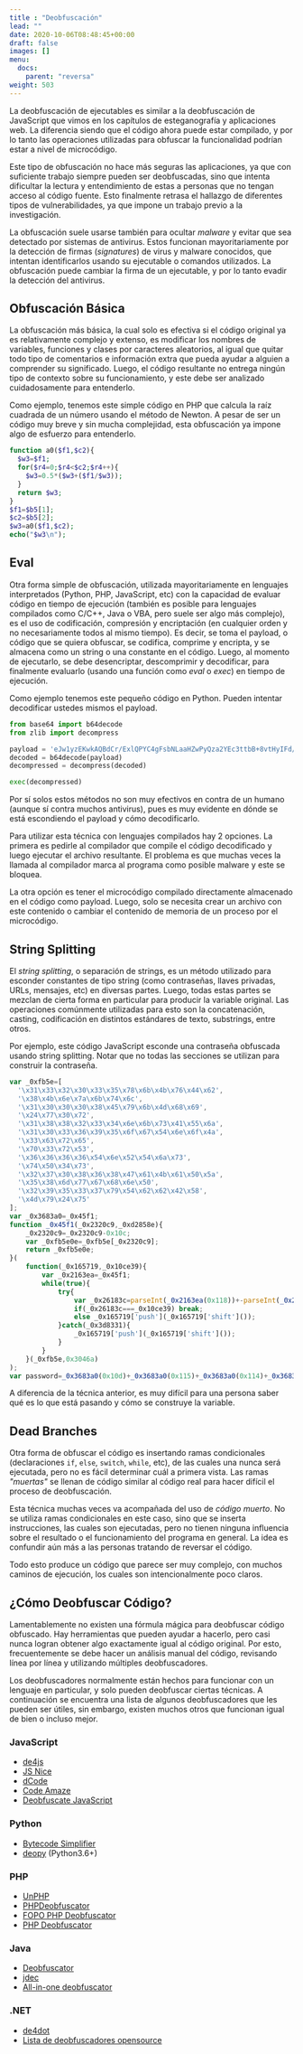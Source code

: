 ```yaml
---
title : "Deobfuscación"
lead: ""
date: 2020-10-06T08:48:45+00:00
draft: false
images: []
menu:
  docs:
    parent: "reversa"
weight: 503
---
```


La deobfuscación de ejecutables es similar a la deobfuscación de JavaScript que vimos en los capítulos de
esteganografía y aplicaciones web. La diferencia siendo que el código ahora puede estar compilado,
y por lo tanto las operaciones utilizadas para obfuscar la funcionalidad podrían estar a nivel de microcódigo.

Este tipo de obfuscación no hace más seguras las aplicaciones, ya que con suficiente trabajo siempre pueden
ser deobfuscadas, sino que intenta dificultar la lectura y entendimiento de estas a personas que no tengan
acceso al código fuente. Esto finalmente retrasa el hallazgo de diferentes tipos de vulnerabilidades, ya que
impone un trabajo previo a la investigación.

La obfuscación suele usarse también para ocultar _malware_ y evitar que sea detectado por sistemas de antivirus.
Estos funcionan mayoritariamente por la detección de firmas (_signatures_) de virus y malware conocidos, que
intentan identificarlos usando su ejecutable o comandos utilizados. La obfuscación puede cambiar la firma de un
ejecutable, y por lo tanto evadir la detección del antivirus.

## Obfuscación Básica

La obfuscación más básica, la cual solo es efectiva si el código original ya es relativamente complejo y extenso,
es modificar los nombres de variables, funciones y clases por caracteres aleatorios, al igual que quitar
todo tipo de comentarios e información extra que pueda ayudar a alguien a comprender su significado.
Luego, el código resultante no entrega ningún tipo de contexto sobre su funcionamiento, y este debe ser
analizado cuidadosamente para entenderlo.

Como ejemplo, tenemos este simple código en PHP que calcula la raíz cuadrada de un número usando el método de Newton.
A pesar de ser un código muy breve y sin mucha complejidad, esta obfuscación ya impone algo de esfuerzo para
entenderlo.

```php
function a0($f1,$c2){
  $w3=$f1;
  for($r4=0;$r4<$c2;$r4++){
    $w3=0.5*($w3+($f1/$w3));
  }
  return $w3;
}
$f1=$b5[1];
$c2=$b5[2];
$w3=a0($f1,$c2);
echo("$w3\n");
```

## Eval

Otra forma simple de obfuscación, utilizada mayoritariamente en lenguajes interpretados
(Python, PHP, JavaScript, etc) con la capacidad de evaluar código en tiempo de ejecución
(también es posible para lenguajes compilados como C/C++, Java o VBA, pero suele ser algo más complejo),
es el uso de codificación, compresión y encriptación (en cualquier orden y no necesariamente todos al mismo tiempo).
Es decir, se toma el payload, o código que se quiera obfuscar,
se codifica, comprime y encripta, y se almacena como un string o una constante en el código. Luego, al momento de
ejecutarlo, se debe desencriptar, descomprimir y decodificar, para finalmente evaluarlo (usando una función como
_eval_ o _exec_) en tiempo de ejecución.

Como ejemplo tenemos este pequeño código en Python. Pueden intentar decodificar ustedes mismos el payload.

```python
from base64 import b64decode
from zlib import decompress

payload = 'eJw1yzEKwkAQBdCr/ExlQPYC4gFsbNLaaHZwPyQza2YEc3ttbB+8vtHyIFd/eN2hn65zBrIppn43RsPFXm8Gk26DHNXqWW6bjKf+n4nqptg1SymYfNVstCcYiOSyYGXEDwYZv35UJm0='
decoded = b64decode(payload)
decompressed = decompress(decoded)

exec(decompressed)
```

Por sí solos estos métodos no son muy efectivos en contra de un humano (aunque sí contra muchos antivirus),
pues es muy evidente en dónde se está escondiendo el payload y cómo decodificarlo.

Para utilizar esta técnica con lenguajes compilados hay 2 opciones. La primera es pedirle al compilador que compile
el código decodificado y luego ejecutar el archivo resultante. El problema es que muchas veces la llamada al
compilador marca al programa como posible malware y este se bloquea.

La otra opción es tener el microcódigo compilado directamente almacenado en el código como payload. Luego, solo
se necesita crear un archivo con este contenido o cambiar el contenido de memoria de un proceso por el
microcódigo.

## String Splitting

El _string splitting_, o separación de strings, es un método utilizado para esconder constantes de tipo string
(como contraseñas, llaves privadas, URLs, mensajes, etc) en diversas partes.
Luego, todas estas partes se mezclan de cierta forma en particular para producir la variable original.
Las operaciones comúnmente utilizadas para esto son la concatenación, casting,
codificación en distintos estándares de texto, substrings, entre otros.

Por ejemplo, este código JavaScript esconde una contraseña obfuscada usando string splitting.
Notar que no todas las secciones se utilizan para construir la contraseña.

```javascript
var _0xfb5e=[
  '\x31\x33\x32\x30\x33\x35\x78\x6b\x4b\x76\x44\x62',
  '\x38\x4b\x6e\x7a\x6b\x74\x6c',
  '\x31\x30\x30\x30\x38\x45\x79\x6b\x4d\x68\x69',
  '\x24\x77\x30\x72',
  '\x31\x38\x38\x32\x33\x34\x6e\x6b\x73\x41\x55\x6a',
  '\x31\x30\x33\x36\x39\x35\x6f\x67\x54\x6e\x6f\x4a',
  '\x33\x63\x72\x65',
  '\x70\x33\x72\x53',
  '\x36\x36\x36\x36\x54\x6e\x52\x54\x6a\x73',
  '\x74\x50\x34\x73',
  '\x32\x37\x30\x38\x36\x38\x47\x61\x4b\x61\x50\x5a',
  '\x35\x38\x6d\x77\x67\x68\x6e\x50',
  '\x32\x39\x35\x33\x37\x79\x54\x62\x62\x42\x58',
  '\x4d\x79\x24\x75'
];
var _0x3683a0=_0x45f1;
function _0x45f1(_0x2320c9,_0xd2858e){
    _0x2320c9=_0x2320c9-0x10c;
    var _0xfb5e0e=_0xfb5e[_0x2320c9];
    return _0xfb5e0e;
}(
    function(_0x165719,_0x10ce39){
        var _0x2163ea=_0x45f1;
        while(true){
            try{
                var _0x26183c=parseInt(_0x2163ea(0x118))+-parseInt(_0x2163ea(0x10c))*parseInt(_0x2163ea(0x10f))+-parseInt(_0x2163ea(0x113))+-parseInt(_0x2163ea(0x10e))+-parseInt(_0x2163ea(0x112))+parseInt(_0x2163ea(0x116))+-parseInt(_0x2163ea(0x119))*-parseInt(_0x2163ea(0x110));
                if(_0x26183c===_0x10ce39) break;
                else _0x165719['push'](_0x165719['shift']());
            }catch(_0x3d8331){
                _0x165719['push'](_0x165719['shift']());
            }
        }
    }(_0xfb5e,0x3046a)
);
var password=_0x3683a0(0x10d)+_0x3683a0(0x115)+_0x3683a0(0x114)+_0x3683a0(0x117)+_0x3683a0(0x111)+'\x64';
```

A diferencia de la técnica anterior, es muy difícil para una persona saber qué es lo que está pasando y cómo se
construye la variable.

## Dead Branches

Otra forma de obfuscar el código es insertando ramas condicionales (declaraciones `if`, `else`, `switch`, `while`, etc),
de las cuales una nunca será ejecutada, pero no es fácil determinar cuál a primera vista.
Las ramas _"muertas"_ se llenan de código similar al código real para hacer difícil el proceso de deobfuscación.

Esta técnica muchas veces va acompañada del uso de _código muerto_. No se utiliza ramas condicionales en este caso,
sino que se inserta instrucciones, las cuales son ejecutadas, pero no tienen ninguna influencia sobre el resultado
o el funcionamiento del programa en general. La idea es confundir aún más a las personas tratando de reversar
el código.

Todo esto produce un código que parece ser muy complejo, con muchos caminos de ejecución, los cuales son
intencionalmente poco claros.

## ¿Cómo Deobfuscar Código?

Lamentablemente no existen una fórmula mágica para deobfuscar código obfuscado. Hay herramientas que pueden
ayudar a hacerlo, pero casi nunca logran obtener algo exactamente igual al código original.
Por esto, frecuentemente se debe hacer un análisis manual del código, revisando línea por línea y utilizando
múltiples deobfuscadores.

Los deobfuscadores normalmente están hechos para funcionar con un lenguaje en particular, y solo pueden
deobfuscar ciertas técnicas. A continuación se encuentra una lista de algunos deobfuscadores que les pueden ser
útiles, sin embargo, existen muchos otros que funcionan igual de bien o incluso mejor.

### JavaScript

* [de4js](https://lelinhtinh.github.io/de4js/)
* [JS Nice](http://jsnice.org/)
* [dCode](https://www.dcode.fr/javascript-unobfuscator)
* [Code Amaze](https://codeamaze.com/code-beautifier/javascript-deobfuscator)
* [Deobfuscate JavaScript](http://deobfuscatejavascript.com/)

### Python

* [Bytecode Simplifier](https://github.com/extremecoders-re/bytecode_simplifier)
* [deopy](https://pypi.org/project/deopy/) (Python3.6+)

### PHP

* [UnPHP](https://www.unphp.net/)
* [PHPDeobfuscator](https://github.com/simon816/PHPDeobfuscator)
* [FOPO PHP Deobfuscator](https://github.com/Antelox/FOPO-PHP-Deobfuscator)
* [PHP Deobfuscator](http://jonhburn2.freehostia.com/decode/)

### Java

* [Deobfuscator](https://github.com/java-deobfuscator/deobfuscator)
* [jdec](https://jdec.app/)
* [All-in-one deobfuscator](https://github.com/D3Hunter/deobfuscator)

### .NET

* [de4dot](https://github.com/de4dot/de4dot)
* [Lista de deobfuscadores opensource](https://github.com/NotPrab/.NET-Deobfuscator)
